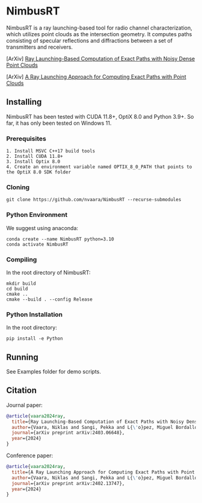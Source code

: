 # NimbusRT

NimbusRT is a ray launching-based tool for radio channel characterization, which utilizes point clouds as the intersection geometry. It computes paths consisting of specular reflections and diffractions between a set of transmitters and receivers.

[ArXiv] [Ray Launching-Based Computation of Exact Paths with Noisy Dense Point Clouds
](https://arxiv.org/abs/2403.06648)

[ArXiv] [A Ray Launching Approach for Computing Exact Paths with Point Clouds](https://arxiv.org/abs/2402.13747)

## Installing


NimbusRT has been tested with CUDA 11.8+, OptiX 8.0 and Python 3.9+.
So far, it has only been tested on Windows 11.

### Prerequisites
```
1. Install MSVC C++17 build tools
2. Install CUDA 11.8+
3. Install Optix 8.0
4. Create an environment variable named OPTIX_8_0_PATH that points to the OptiX 8.0 SDK folder
```

### Cloning
```shell
git clone https://github.com/nvaara/NimbusRT --recurse-submodules
```

### Python Environment

We suggest using anaconda:
```shell
conda create --name NimbusRT python=3.10
conda activate NimbusRT
```

### Compiling
In the root directory of NimbusRT:
```shell
mkdir build
cd build
cmake ..
cmake --build . --config Release
```

### Python Installation

In the root directory:
```shell
pip install -e Python
```

## Running

See Examples folder for demo scripts.

## Citation
Journal paper:
```bibtex
@article{vaara2024ray,
  title={Ray Launching-Based Computation of Exact Paths with Noisy Dense Point Clouds},
  author={Vaara, Niklas and Sangi, Pekka and L{\'o}pez, Miguel Bordallo and Heikkil{\"a}, Janne},
  journal={arXiv preprint arXiv:2403.06648},
  year={2024}
}
```
Conference paper:
```bibtex
@article{vaara2024ray,
  title={A Ray Launching Approach for Computing Exact Paths with Point Clouds},
  author={Vaara, Niklas and Sangi, Pekka and L{\'o}pez, Miguel Bordallo and Heikkil{\"a}, Janne},
  journal={arXiv preprint arXiv:2402.13747},
  year={2024}
}
```